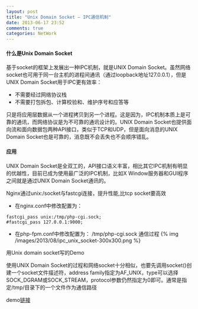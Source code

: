 ```yaml
---
layout: post
title: "Unix Domain Socket – IPC通信机制"
date: 2013-06-17 23:52
comments: true
categories: NetWork
---
```

#### 什么是Unix Domain Socket
基于socket的框架上发展出一种IPC机制，就是UNIX Domain Socket。虽然网络socket也可用于同一台主机的进程间通讯（通过loopback地址127.0.0.1），但是UNIX Domain Socket用于IPC更有效率：

* 不需要经过网络协议栈
* 不需要打包拆包、计算校验和、维护序号和应答等

只是将应用层数据从一个进程拷贝到另一个进程。这是因为，IPC机制本质上是可靠的通讯，而网络协议是为不可靠的通讯设计的。UNIX Domain Socket也提供面向流和面向数据包两种API接口，类似于TCP和UDP，但是面向消息的UNIX Domain Socket也是可靠的，消息既不会丢失也不会顺序错乱。

#### 应用

UNIX Domain Socket是全双工的，API接口语义丰富，相比其它IPC机制有明显的优越性，目前已成为使用最广泛的IPC机制，比如X Window服务器和GUI程序之间就是通过UNIX Domain Socket通讯的。

Nginx通过unix:/socket与fastcgi连接，提升性能,比tcp socket要高效
+ 在nginx.conf中修改配置为：
```
fastcgi_pass unix:/tmp/php-cgi.sock;
#fastcgi_pass 127.0.0.1:9000;
```
+ 在php-fpm.conf中修改配置为：
/tmp/php-cgi.sock
通信过程
{% img /images/2013/08/ipc_unix_socket-300x300.png %}

用Unix domain socket写的Demo

使用UNIX Domain Socket的过程和网络socket十分相似，也要先调用socket()创建一个socket文件描述符，address family指定为AF_UNIX，type可以选择SOCK_DGRAM或SOCK_STREAM，protocol参数仍然指定为0即可。通常是指定/tmp/目录下的一个文件作为通信路径

demo[链接](https://github.com/zheng-ji/ToyCollection/tree/master/unix-sock)


